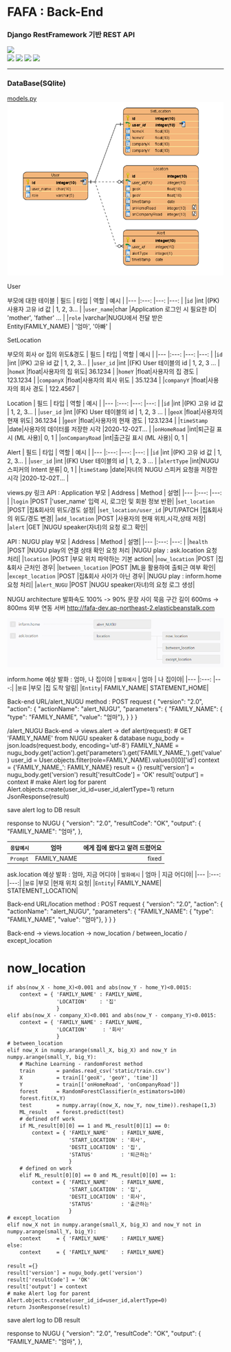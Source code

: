 # FAFA : Back-End
### Django RestFramework 기반 REST API
<div>
<img src="https://img.shields.io/badge/NUGU%20play-2.0-brightgreen?style=flat-square" />
</div>
<div>
<img src="https://img.shields.io/badge/Python-3.6-blue?style=flat-square" />
<img src="https://img.shields.io/badge/Django-2.1.1-blue?style=flat-square" />
<img src="https://img.shields.io/badge/DRF-3.11.0-blue?style=flat-square" />
<img src="https://img.shields.io/badge/SQlite-3.21.0-blue?style=flat-square" />
</div>

- - -

### DataBase(SQlite)
[models.py](https://github.com/HYUcoolguy/FAFA/blob/main/Back-End/FAFA/models.py)
![../document/src/DataModel.png](../document/src/DataModel.png)

User

부모에 대한 테이블
| 필드      | 타입  | 역할                          | 예시                   |
|---        |:---:  |---:                          |---:                    |
|`id`       |int    |(PK)사용자 고유 id 값         | 1, 2, 3...             |
|`user_name`|char   |Application 로그인 시 필요한 ID| 'mother', 'father' ... |
|`role`     |varchar|NUGU에서 전달 받은 Entity(FAMILY_NAME) | '엄마', '아빠'          |


SetLocation

부모의 회사 or 집의 위도&경도
| 필드      | 타입  | 역할                          | 예시                   |
|---        |:---:  |---:                          |---:                    |
|`id`       |int    |(PK) 고유 id 값        | 1, 2, 3...             |
|`user_id`  |int   |(FK) User 테이블의 id | 1, 2, 3 ... |
|`homeX`     |float|사용자의 집 위도| 36.1234  |
|`homeY`     |float|사용자의 집 경도 | 123.1234      |
|`companyX`     |float|사용자의 회사 위도 | 35.1234    |
|`companyY`   |float|사용자의 회사 경도 | 122.4567     |

Location
| 필드      | 타입  | 역할                          | 예시                   |
|---        |:---:  |---:                          |---:                    |
|`id`       |int    |(PK) 고유 id 값        | 1, 2, 3...             |
|`user_id`  |int   |(FK) User 테이블의 id | 1, 2, 3 ... |
|`geoX`     |float|사용자의 현재 위도| 36.1234  |
|`geoY`     |float|사용자의 현재 경도 | 123.1234      |
|`timeStamp`     |date|사용자의 데이터를 저장한 시각 |2020-12-02T...    |
|`onHomeRoad`     |int|퇴근길 표시 (ML 사용)| 0, 1    |
|`onCompanyRoad`   |int|출근길 표시 (ML 사용)| 0, 1     |

Alert
| 필드      | 타입  | 역할                          | 예시                   |
|---        |:---:  |---:                          |---:                    |
|`id`       |int    |(PK) 고유 id 값        | 1, 2, 3...             |
|`user_id`  |int   |(FK) User 테이블의 id | 1, 2, 3 ... |
|`alertType`     |int|NUGU 스피커의 Intent 분류| 0, 1  |
|`timeStamp`     |date|자녀의 NUGU 스피커 요청을 저장한 시각 |2020-12-02T...    |


views.py 링크
API : Application
부모
| Address          | Method  | 설명|
|---               |:---:  |---:                          |
|`login`  |POST   |'user_name' 입력 시, 로그인 및 회원 정보 반환|
|`set_location` |POST   |집&회사의 위도/경도 설정|
|`set_location/user_id` |PUT/PATCH   |집&회사의 위도/경도 변경|
|`add_location` |POST   |사용자의 현재 위치,시각,상태 저장|
|`alert` |GET   |NUGU speaker(자녀)의 요청 로그 확인|

API : NUGU play
부모
| Address          | Method  | 설명|
|---               |:---:  |---:                          |
|`health`  |POST   |NUGU play의 연결 상태 확인 요청 처리 |NUGU play : ask.location 요청 처리|
|`location` |POST   |부모 위치 파악하는 기본 action|
|`now_location` |POST   |집&회사 근처인 경우|
|`between_location` |POST   |ML을 활용하여 출퇴근 여부 확인|
|`except_location` |POST   |집&회사 사이가 아닌 경우|
|NUGU play : inform.home 요청 처리|
|`alert_NUGU` |POST   |NUGU speaker(자녀)의 요청 로그 생성|


NUGU architecture
발화속도 100% -> 90%
문장 사이 묵음 구간 길이 600ms -> 800ms
외부 연동 서버
http://fafa-dev.ap-northeast-2.elasticbeanstalk.com

![../document/src/NUGUbuild.png](../document/src/NUGUbuild.png)

inform.home
예상 발화 : 엄마, 나 집이야 
| `발화예시`         | 엄마  | 나 집이야|
|---               |:---:  |---:|
|`분류`  |부모  |집 도착 알림|
|`Entity`| FAMILY_NAME| STATEMENT_HOME|

Back-end URL/alert_NUGU
method : POST
request
{
    "version": "2.0",
    "action": {
        "actionName": "alert_NUGU",
        "parameters": {
            "FAMILY_NAME": 
            { "type": "FAMILY_NAME", "value": "엄마"},
        }
    }
}

/alert_NUGU
Back-end -> views.alert -> 
def alert(request):
    # GET 'FAMILY_NAME' from NUGU speaker & database
    nugu_body   = json.loads(request.body, encoding='utf-8')
    FAMILY_NAME = nugu_body.get('action').get('parameters').get('FAMILY_NAME_').get('value')
    user_id     = User.objects.filter(role=FAMILY_NAME).values()[0]['id']
    context = {'FAMILY_NAME_': FAMILY_NAME}
    result  = {}
    result['version'] = nugu_body.get('version')
    result['resultCode'] = 'OK'
    result['output'] = context
    # make Alert log for parent
    Alert.objects.create(user_id_id=user_id,alertType=1)
    return JsonResponse(result)

save alert log to DB
result
    

response to NUGU
{
    "version": "2.0",
    "resultCode": "OK",
    "output": {
      "FAMILY_NAME": "엄마",
    },



| `응답예시`         | 엄마  | 에게 집에 왔다고 알려 드렸어요|
|---               |:---:  |---:|
|`Prompt`  |FAMILY_NAME  |fixed|







ask.location
예상 발화 : 엄마, 지금 어디야 
| `발화예시`         | 엄마  | 지금 어디야|
|---               |:---:  |---:|
|`분류`  |부모  |현재 위치 요청|
|`Entity`| FAMILY_NAME| STATEMENT_LOCATION|

Back-end URL/location
method : POST
request
{
    "version": "2.0",
    "action": {
        "actionName": "alert_NUGU",
        "parameters": {
            "FAMILY_NAME": 
            { "type": "FAMILY_NAME", "value": "엄마"},
        }
    }
}


Back-end -> views.location ->  now_location / between_locatio / except_location
# now_location
    if abs(now_X - home_X)<0.001 and abs(now_Y - home_Y)<0.0015:
        context = { 'FAMILY_NAME' : FAMILY_NAME,
                    'LOCATION'    : '집'
                    }
    elif abs(now_X - company_X)<0.001 and abs(now_Y - company_Y)<0.0015:
        context = { 'FAMILY_NAME' : FAMILY_NAME,
                    'LOCATION'     : '회사'
                    }
    # between_location
    elif now_X in numpy.arange(small_X, big_X) and now_Y in numpy.arange(small_Y, big_Y):
        # Machine Learning - randomForest method
        train       = pandas.read_csv('static/train.csv')
        X           = train[['geoX', 'geoY', 'time']]
        Y           = train[['onHomeRoad', 'onCompanyRoad']]
        forest      = RandomForestClassifier(n_estimators=100)
        forest.fit(X,Y)
        test        = numpy.array((now_X, now_Y, now_time)).reshape(1,3)
        ML_result   = forest.predict(test)
        # defined off work
        if ML_result[0][0] == 1 and ML_result[0][1] == 0:
            context = { 'FAMILY_NAME'    : FAMILY_NAME,
                        'START_LOCATION' : '회사',
                        'DESTI_LOCATION' : '집',
                        'STATUS'         : '퇴근하는'
                        }
        # defined on work
        elif ML_result[0][0] == 0 and ML_result[0][0] == 1:
            context = { 'FAMILY_NAME'    : FAMILY_NAME,
                        'START_LOCATION' : '집',
                        'DESTI_LOCATION' : '회사',
                        'STATUS'         : '출근하는'
                        }
    # except_location 
    elif now_X not in numpy.arange(small_X, big_X) and now_Y not in numpy.arange(small_Y, big_Y):
        context     = { 'FAMILY_NAME'    : FAMILY_NAME}
    else:
        context     = { 'FAMILY_NAME'    : FAMILY_NAME}

    result ={}
    result['version'] = nugu_body.get('version')
    result['resultCode'] = 'OK'
    result['output'] = context
    # make Alert log for parent
    Alert.objects.create(user_id_id=user_id,alertType=0)
    return JsonResponse(result)


save alert log to DB
result
    
response to NUGU
{
    "version": "2.0",
    "resultCode": "OK",
    "output": {
      "FAMILY_NAME": "엄마",
    },
